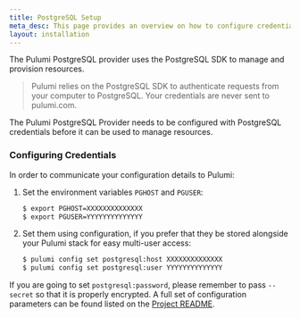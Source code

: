 ```yaml
---
title: PostgreSQL Setup
meta_desc: This page provides an overview on how to configure credentials for the Pulumi PostgreSQL Provider.
layout: installation
---
```


The Pulumi PostgreSQL provider uses the PostgreSQL SDK to manage and provision resources.

> Pulumi relies on the PostgreSQL SDK to authenticate requests from your computer to PostgreSQL. Your credentials are never sent
> to pulumi.com.

The Pulumi PostgreSQL Provider needs to be configured with PostgreSQL credentials
before it can be used to manage resources.

### Configuring Credentials

In order to communicate your configuration details to Pulumi:

1. Set the environment variables `PGHOST` and `PGUSER`:

    ```bash
    $ export PGHOST=XXXXXXXXXXXXXX
    $ export PGUSER=YYYYYYYYYYYYYY
    ```

1. Set them using configuration, if you prefer that they be stored alongside your Pulumi stack for easy multi-user access:

    ```bash
    $ pulumi config set postgresql:host XXXXXXXXXXXXXX
    $ pulumi config set postgresql:user YYYYYYYYYYYYYY
    ```

If you are going to set `postgresql:password`, please remember to pass `--secret` so that it is properly encrypted. A full set
of configuration parameters can be found listed on the [Project README](https://github.com/pulumi/pulumi-postgresql/blob/master/README.md).

